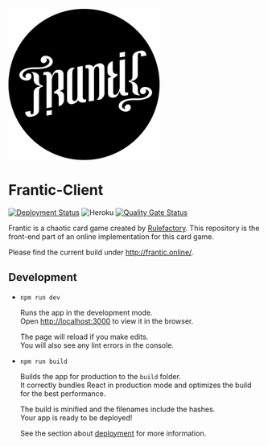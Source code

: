 ![Logo](src/assets/frantic/logo-hollow.svg)

# Frantic-Client
[![Deployment Status](https://github.com/soprafs20-group09/frantic-client/workflows/Deploy%20Project/badge.svg)](https://github.com/soprafs20-group09/frantic-client/actions)
![Heroku](https://heroku-badge.herokuapp.com/?app=sopra-fs20-group-09-client)
[![Quality Gate Status](https://sonarcloud.io/api/project_badges/measure?project=soprafs20-group09_frantic-client&metric=alert_status)](https://sonarcloud.io/dashboard?id=soprafs20-group09_frantic-client)

Frantic is a chaotic card game created by [Rulefactory](https://rulefactory.ch). This repository is the front-end part of an online implementation for this card game. 

Please find the current build under http://frantic.online/.

## Development

* `npm run dev`

  Runs the app in the development mode.<br />
  Open [http://localhost:3000](http://localhost:3000) to view it in the browser.

  The page will reload if you make edits.<br />
  You will also see any lint errors in the console.

* `npm run build`

  Builds the app for production to the `build` folder.<br />
  It correctly bundles React in production mode and optimizes the build for the best performance.

  The build is minified and the filenames include the hashes.<br />
  Your app is ready to be deployed!

  See the section about [deployment](https://facebook.github.io/create-react-app/docs/deployment) for more information.

